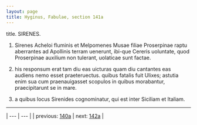 ```yaml
---
layout: page
title: Hyginus, Fabulae, section 141a
---
```


title. SIRENES.



1. Sirenes Acheloi fluminis et Melpomenes Musae filiae Proserpinae raptu aberrantes ad Apollinis terram uenerunt, ibi-que Cereris uoluntate, quod Proserpinae auxilium non tulerant, uolaticae sunt factae.



2. his responsum erat tam diu eas uicturas quam diu cantantes eas audiens nemo esset praeteruectus. quibus fatalis fuit Ulixes; astutia enim sua cum praenauigasset scopulos in quibus morabantur, praecipitarunt se in mare.



3. a quibus locus Sirenides cognominatur, qui est inter Siciliam et Italiam.



---

| --- | --- |
| previous: [140a](../140a/) | next: [142a](../142a/) |